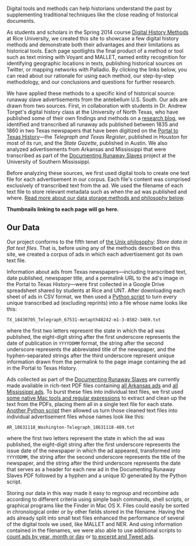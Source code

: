 Digital tools and methods can help historians understand the past by supplementing traditional techniques like the close reading of historical documents.

As students and scholars in the Spring 2014 course [Digital History Methods](http://digitalhistory.blogs.rice.edu) at Rice University, we created this site to showcase a few digital history methods and demonstrate both their advantages and their limitations as historical tools. Each page spotlights the final product of a method or tool such as text mining with Voyant and MALLET, named entity recognition for identifying geographic locations in texts, publishing historical sources on Twitter, or mapping networks with Palladio. By clicking the links below, you can read about our rationale for using each method, our step-by-step methodology, and our conclusions and questions for further research.

We have applied these methods to a specific kind of historical source: runaway slave advertisements from the antebellum U.S. South. Our ads are drawn from two sources. First, in collaboration with students in Dr. Andrew Torget's digital history class at the University of North Texas, who have published some of their own findings and methods on a [research blog](http://torget.us/HIST5100/research-blog/), we identified and transcribed all runaway ads published between 1835 and 1860 in two Texas newspapers that have been digitized on the [Portal to Texas History](http://texashistory.unt.edu)—the *Telegraph and Texas Register*, published in Houston for most of its run, and the *State Gazette*, published in Austin. We also analyzed advertisements from Arkansas and Mississippi that were transcribed as part of the [Documenting Runaway Slaves](http://aquila.usm.edu/drs/) project at the University of Southern Mississippi.

Before analyzing these sources, we first used digital tools to create one text file for each advertisement in our corpus. Each file's content was comprised exclusively of transcribed text from the ad. We used the filename of each text file to store relevant metadata such as when the ad was published and where. [Read more about our data storage methods and philosophy below](#our-data).

**Thumbnails linking to each page will go here.**

## Our Data

Our project conforms to the fifth tenet of [the Unix philosophy](http://en.wikipedia.org/wiki/Unix_philosophy#Mike_Gancarz:_The_UNIX_Philosophy): *Store data in flat text files.* That is, before using any of the methods described on this site, we created a corpus of ads in which each advertisement got its own text file.

Information about ads from Texas newspapers—including transcribed text, date published, newspaper title, and a permalink URL to the ad's image in the Portal to Texas History—were first collected in a Google Drive spreadsheet shared by students at Rice and UNT. After downloading each sheet of ads in CSV format, we then used a [Python script](https://github.com/ricedh/adparsers/blob/master/txparser.py) to turn every unique transcribed ad (excluding reprints) into a file whose name looks like this:

	TX_18430705_Telegraph_67531-metapth48242-m1-3-8502-3469.txt

where the first two letters represent the state in which the ad was published, the eight-digit string after the first underscore represents the date of publication in `YYYYDDMM` format, the string after the second underscore represents the abbreviated title of the newspaper, and the hyphen-separated strings after the third underscore represent unique information drawn from the permalink to the page image containing the ad in the Portal to Texas History.

Ads collected as part of the [Documenting Runaway Slaves](http://aquila.usm.edu/drs/) are currently made available in rich-text PDF files containing [all Arkansas ads](http://aquila.usm.edu/drs/4/) and [all Mississippi ads](http://aquila.usm.edu/drs/1/). To burst these files into individual text files, we first used [some native Mac tools and regular expressions](http://digitalhistory.blogs.rice.edu/2014/04/02/getting-ads-from-pdfs/) to extract and clean up the text from the PDFs, placing them all in a single text file for each state. [Another Python script](https://github.com/ricedh/adparsers/blob/master/drsparser.py) then allowed us turn those cleaned text files into individual advertisement files whose names look like this:

	AR_18631118_Washington-Telegraph_18631118-489.txt

where the first two letters represent the state in which the ad was published, the eight-digit string after the first underscore represents the issue date of the newspaper in which the ad appeared, transformed into `YYYYDDMM`, the string after the second underscore represents the title of the newspaper, and the string after the third underscore represents the date that serves as a header for each new ad in the Documenting Runaway Slaves PDF followed by a hyphen and a unique ID generated by the Python script.

Storing our data in this way made it easy to regroup and recombine ads according to different criteria using simple bash commands, shell scripts, or graphical programs like the Finder in Mac OS X. Files could easily be sorted in chronological order or by other fields stored in the filename. Having the ads already split into small text files enhanced the performance of several of the digital tools we used, like MALLET and NER. And using information contained in the filenames, we were also able to use additional scripts to [count ads by year, month or day](https://github.com/ricedh/adparsers/blob/master/countads.sh) or [to excerpt and Tweet ads](https://github.com/ricedh/adbot).
